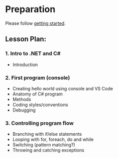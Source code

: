  # Preparation

Please follow [getting started](https://github.com/HackYourFuture-CPH/dotnet-masterclass/blob/main/getting-started.md).

## Lesson Plan:
### 1.	Intro to .NET and C#
* Introduction

### 2. First program (console)
* Creating hello world using console and VS Code
* Anatomy of C# program
* Methods
* Coding styles/conventions
* Debugging

### 3.	Controlling program flow
* Branching with if/else statements
* Looping with for, foreach, do and while
* Switching (pattern matching?)
* Throwing and catching exceptions
